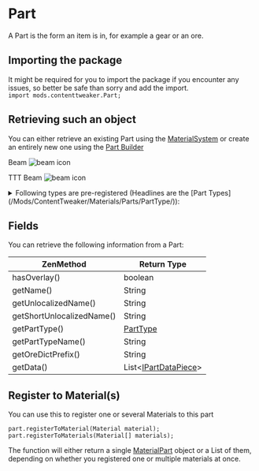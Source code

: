 
# Part

A Part is the form an item is in, for example a gear or an ore.

## Importing the package
It might be required for you to import the package if you encounter any issues, so better be safe than sorry and add the import.  
`import mods.contenttweaker.Part;` 

## Retrieving such an object
You can either retrieve an existing Part using the [MaterialSystem](/Mods/ContentTweaker/Materials/MaterialSystem/) or create an entirely new one using the [Part Builder](/Mods/ContentTweaker/Materials/Parts/Part_Builder/)


Beam ![beam icon](/Mods/ContentTweaker/Materials/Parts/Assets/beam.png)


TTT
Beam ![beam icon](../Assets/beam.png)

<details>
	<summary>Following types are pre-registered (Headlines are the [Part Types](/Mods/ContentTweaker/Materials/Parts/PartType/)):</summary>
	<h4>Items:</h4>
		<ul>
			<li>Beam ![beam icon](/Mods/ContentTweaker/Materials/Parts/Assets/beam.png)</li>
			<li>Bolt ![Bolt icon](/Mods/ContentTweaker/Materials/Parts/Assets/bolt.png)</li>
			<li>Casing ![Casing icon](/Mods/ContentTweaker/Materials/Parts/Assets/casing.png)</li>
			<li>Clump ![Clump icon](/Mods/ContentTweaker/Materials/Parts/Assets/clump.png)</li>
			<li>Crystal ![Crystal icon](/Mods/ContentTweaker/Materials/Parts/Assets/crystal.png)</li>
			<li>Crushed Ore (crushed_ore) ![Crushed Ore icon](/Mods/ContentTweaker/Materials/Parts/Assets/crushed_ore.png)</li>
			<li>Dense Plate (dense_plate) ![Dense Plate icon](/Mods/ContentTweaker/Materials/Parts/Assets/dense_plate.png)</li>
			<li>Dirty Dust (dirty_dust) ![Dirty Dust icon](/Mods/ContentTweaker/Materials/Parts/Assets/dirty_dust.png)</li>
			<li>Dust ![Dust icon](/Mods/ContentTweaker/Materials/Parts/Assets/dust.png)</li>
			<li>Gear ![Gear icon](/Mods/ContentTweaker/Materials/Parts/Assets/gear.png)</li>
			<li>Ingot ![Ingot icon](/Mods/ContentTweaker/Materials/Parts/Assets/ingot.png)</li>
			<li>Nugget ![Nugget icon](/Mods/ContentTweaker/Materials/Parts/Assets/nugget.png)</li>
			<li>Plate ![Plate icon](/Mods/ContentTweaker/Materials/Parts/Assets/plate.png)</li>
			<li>Rod ![Rod icon](/Mods/ContentTweaker/Materials/Parts/Assets/rod.png)</li>
			<li>Shard ![Shard icon](/Mods/ContentTweaker/Materials/Parts/Assets/shard.png)</li>
		</ul>
	<h4>Blocks:</h4>
		<ul>
			<li>Block ![Block icon](/Mods/ContentTweaker/Materials/Parts/Assets/block.png)</li>
		</ul>
	<h4>Ores:</h4>
		<ul>
			<li>Ore</li>
			<li>Dense Ore (dense_ore)</li>
			<li>Poor Ore(poor_ore)</li>
		</ul>
	<h4>Fluids:</h4>
		<ul>
			<li>Molten</li>
		</ul>	
	<h4>Armor:</h4>
		<ul>
			<li>Armor ![Helmet Icon](/Mods/ContentTweaker/Materials/Parts/Assets/armor_head.png)![Chest Plate Icon](/Mods/ContentTweaker/Materials/Parts/Assets/armor_chest.png)![Leggins Icon](/Mods/ContentTweaker/Materials/Parts/Assets/armor_legs.png)![Boots Icon](/Mods/ContentTweaker/Materials/Parts/Assets/armor_feet.png)</li>
		</ul>
	<h4>Minecart</h4>
		<ul>
			<li>Minecart</li>
		</ul>
</details>

## Fields
You can retrieve the following information from a Part:

| ZenMethod                 | Return Type                            |
|---------------------------|----------------------------------------|
| hasOverlay()              | boolean                                |
| getName()                 | String                                 |
| getUnlocalizedName()      | String                                 |
| getShortUnlocalizedName() | String                                 |
| getPartType()             | [PartType](/Mods/ContentTweaker/Materials/Parts/PartType/)                 |
| getPartTypeName()         | String                                 |
| getOreDictPrefix()        | String                                 |
| getData()                 | List<[IPartDataPiece](/Mods/ContentTweaker/Materials/Parts/PartDataPiece/)\> |

## Register to Material(s)
You can use this to register one or several Materials to this part
```
part.registerToMaterial(Material material);
part.registerToMaterials(Material[] materials);
```

The function will either return a single [MaterialPart](/Mods/ContentTweaker/Materials/Materials/MaterialPart/) object or a List of them, depending on whether you registered one or multiple materials at once.